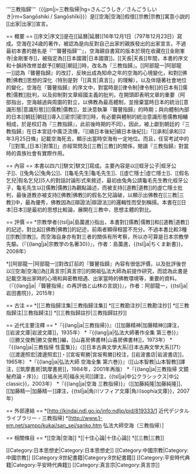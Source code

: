 '''三教指歸'''（{{jpn|j=三教指帰|hg=さんごうしき／さんごうしいき|rm=Sangōshiki / Sangōshīki}}）是[[空海|空海]]假借[[宗教|宗教]]寓意小説的[[出家|出家]]宣言。

== 概要 ==
[[序文|序文]]是在[[延曆|延曆]]16年12月1日（797年12月23日）寫成。空海在24歳的著作，被認為是向反對自己出家的親族發出的出家宣言。不過最初本書的題名是『'''聾瞽指歸'''』，空海親自書寫的版本於現在收藏在[[金剛峯寺|金剛峯寺]]，被指定為[[日本國寶|日本國寶]]。[[天長|天長]]年間，本書的序文和十韻詩改修並獻予[[朝廷|朝廷]]時，改名為『三教指歸』。[[阿部龍一|阿部龍一]]認為『聾瞽指歸』的改訂，反映出成為知命之年的空海的心境變化，和對[[佛教|佛教]]思想的深化（特別是對「[[真言|真言]]」的理解），以及伴隨著社會地位的變化，空海在『聾瞽指歸』的序文中，對當時是[[律令制|律令制]]的日本有[[儒教|儒教]]批判，以及抑制對文章經國主義的批判，在開頭即表明文章的重要（阿部指出，空海越過與周圍的對立，以佛教為最高體制，並捨棄當時日本的統治[[意識形態|意識形態]][[儒教|儒教]]，並決意執筆『聾瞽指歸』的時期；與向體制內部的日本[[朝廷|朝廷]]導入[[密宗|密宗]]時，有必要與體制的統治意識形態儒教相輔相成，於是校訂為『三教指歸』，此前後時期的不同）。因此，被上獻到朝廷的『三教指歸』在日本宮廷中廣泛流傳，『[[續日本後紀|續日本後紀]]』「[[承和|承和]]2年3月25日條」記載空海死去，顯示出當時空海有一定地位。而且，任官考試中的「[[對策_(日本)|對策]]」亦經常問及[[三教|三教]]的關係，閱讀『三教指歸』對當時的貴族社會有實際作用。

== 內容 ==
本書以四六[[駢文|駢文]]寫成。主要內容是以[[蛭牙公子|蛭牙公子]]、[[兔角公|兔角公]]、[[龜毛先生|龜毛先生]]、[[虛亡隱士|虛亡隱士]]、[[假名乞兒|假名乞兒]]5人的對話討論形式來敘述，最初由兔角公請龜毛先生教化蛭牙公子，龜毛先生以[[儒教|儒教]]為觀點論述，而被支持[[道教|道教]]的虛亡隱士批判，最後道教亦被支持[[佛教|佛教]]的假名乞兒論破，以顯示出佛教在[[三教|三教]]中，最為優秀，佛教因為[[辯證法|辯證法]]的邏輯性而受到稱揚。本書在[[日本|日本]]是最初的思想比較論，展開在三教中，思想主體的對比。

== 評價 ==
*宗教學者{{tsl|ja|島薗進}}指出，本書對[[儒教|儒教]]和[[道教|道教]]的記述，對比起[[佛教|佛教]]的記述，前兩者顯得相當不充分。不過本書比較3種[[宗教|宗教]]，而空海自身亦有對三者的關係有所考察，所以亦可算是日本宗教學先驅。（『{{lang|ja|宗教学の名著30}}』，作者：島薗進，{{tsl|ja|ちくま新書}}，2008年）

*[[阿部龍一|阿部龍一]]對改訂前的『聾瞽指歸』內容有很低評價，以及批評後世以[[空海|空海]]為[[真言宗|真言宗]]的開祖弘法大師為前提作研究，而認為此書是記載空海出家時的心境和與密教相遇、出家當時的佛教環境等，重要的資料。（『{{lang|ja|『聾瞽指帰』の再評価と山林の言説}}』，作者：阿部龍一，{{tsl|ja|岩田書院}}，2015年）

== 古注 ==
*[[三教指歸注集|三教指歸注集]]
*[[三教勘注抄|三教勘注抄]]
*[[三教指歸注|三教指歸注]]
*[[三教指歸註抄|三教指歸註抄]]

== 近代主要注釋 ==
*『{{lang|ja|三教指帰}}』（[[加藤精神|加藤精神]]譯注，[[岩波文庫|岩波文庫]]，1935年）
*『{{lang|ja|弘法大師著作全集 第三巻}}』（[[勝又俊教|勝又俊教]]編，[[山喜房佛書林|山喜房佛書林]]，1973年）
*『{{lang|ja|三教指帰 性霊集}}』〈[[日本古典文學大系|日本古典文學大系]]71〉（[[渡邊照宏|渡邊照宏]]・[[宮坂宥勝|宮坂宥勝]]校注，[[岩波書店|岩波書店]]，1965年）
*『{{lang|ja|弘法大師 空海全集 第六巻}}』（[[山本智教|山本智教]]譯注，[[筑摩書房|筑摩書房]]，1984年，2001年再版）
*『{{lang|ja|三教指帰 文鏡秘府論・序}}』（[[福永光司|福永光司]]譯注，{{tsl|ja|中公クラシックス|中公classic}}，2003年）
*『{{lang|ja|空海 三教指帰}}』（[[加藤純隆|加藤純隆]]、[[加藤精一|加藤精一]]譯注，{{tsl|ja|角川ソフィア文庫|角川sophia文庫}}，2007年）

== 外部連結 ==
*[http://kindai.ndl.go.jp/info:ndljp/pid/819333/1 近代デジタルライブラリー - 三教指帰]
*[http://www.1-em.net/sampo/kukai/san_sei/sanko.htm 弘法大師空海（三教指帰）]

== 相關條目 ==
*[[空海|空海]]
*[[十住心論|十住心論]]
*[[三教|三教]]

[[Category:日本思想史|Category:日本思想史]]
[[Category:中國宗教|Category:中國宗教]]
[[Category:8世紀書籍|Category:8世紀書籍]]
[[Category:平安時代典籍|Category:平安時代典籍]]
[[Category:真言宗|Category:真言宗]]